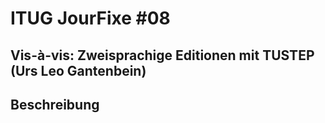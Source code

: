 # ITUG JourFixe #08
## Vis-à-vis: Zweisprachige Editionen mit TUSTEP (Urs Leo Gantenbein)

## Beschreibung



